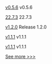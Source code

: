 
[v0.5.6](https://github.com/hyperledger/firefly-helm-charts/releases/tag/v0.5.6) v0.5.6

[22.7.3](https://github.com/hyperledger/besu/releases/tag/22.7.3) 22.7.3

[v1.2.0](https://github.com/hyperledger/fabric-contract-api-go/releases/tag/v1.2.0) Release 1.2.0

[v1.1.1](https://github.com/hyperledger/firefly-sdk-nodejs/releases/tag/v1.1.1) v1.1.1

[v1.1.1](https://github.com/hyperledger/firefly-cli/releases/tag/v1.1.1) v1.1.1


[See more >>>](https://start-here.hyperledger.org/releases)
